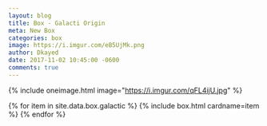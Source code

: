 ```yaml
---
layout: blog
title: Box - Galacti Origin
meta: New Box
categories: box
image: https://i.imgur.com/eB5UjMk.png
author: Dkayed
date: 2017-11-02 10:45:00 -0600
comments: true
---
```


{% include oneimage.html image="https://i.imgur.com/qFL4ijU.jpg" %}

<div class="row">
{% for item in site.data.box.galactic %}
{% include box.html cardname=item %}
{% endfor %}
</div>